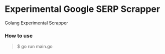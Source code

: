 # Experimental Google SERP Scrapper

Golang Experimental Scrapper

### How to use
>$ go run main.go 